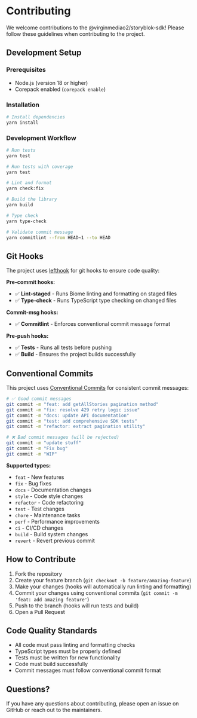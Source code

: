 # Contributing

We welcome contributions to the @virginmediao2/storyblok-sdk! Please follow these guidelines when contributing to the project.

## Development Setup

### Prerequisites

- Node.js (version 18 or higher)
- Corepack enabled (`corepack enable`)

### Installation

```bash
# Install dependencies
yarn install
```

### Development Workflow

```bash
# Run tests
yarn test

# Run tests with coverage
yarn test 

# Lint and format
yarn check:fix

# Build the library
yarn build

# Type check
yarn type-check

# Validate commit message
yarn commitlint --from HEAD~1 --to HEAD
```

## Git Hooks

The project uses [lefthook](https://github.com/evilmartians/lefthook) for git hooks to ensure code quality:

**Pre-commit hooks:**

- ✅ **Lint-staged** - Runs Biome linting and formatting on staged files
- ✅ **Type-check** - Runs TypeScript type checking on changed files

**Commit-msg hooks:**

- ✅ **Commitlint** - Enforces conventional commit message format

**Pre-push hooks:**

- ✅ **Tests** - Runs all tests before pushing
- ✅ **Build** - Ensures the project builds successfully

## Conventional Commits

This project uses [Conventional Commits](https://www.conventionalcommits.org/) for consistent commit messages:

```bash
# ✅ Good commit messages
git commit -m "feat: add getAllStories pagination method"
git commit -m "fix: resolve 429 retry logic issue"
git commit -m "docs: update API documentation"
git commit -m "test: add comprehensive SDK tests"
git commit -m "refactor: extract pagination utility"

# ❌ Bad commit messages (will be rejected)
git commit -m "update stuff"
git commit -m "Fix bug"
git commit -m "WIP"
```

**Supported types:**

- `feat` - New features
- `fix` - Bug fixes  
- `docs` - Documentation changes
- `style` - Code style changes
- `refactor` - Code refactoring
- `test` - Test changes
- `chore` - Maintenance tasks
- `perf` - Performance improvements
- `ci` - CI/CD changes
- `build` - Build system changes
- `revert` - Revert previous commit

## How to Contribute

1. Fork the repository
2. Create your feature branch (`git checkout -b feature/amazing-feature`)
3. Make your changes (hooks will automatically run linting and formatting)
4. Commit your changes using conventional commits (`git commit -m 'feat: add amazing feature'`)
5. Push to the branch (hooks will run tests and build)
6. Open a Pull Request

## Code Quality Standards

- All code must pass linting and formatting checks
- TypeScript types must be properly defined
- Tests must be written for new functionality
- Code must build successfully
- Commit messages must follow conventional commit format

## Questions?

If you have any questions about contributing, please open an issue on GitHub or reach out to the maintainers.
